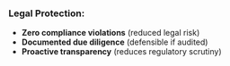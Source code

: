 ### **Legal Protection:**
- **Zero compliance violations** (reduced legal risk)
- **Documented due diligence** (defensible if audited)
- **Proactive transparency** (reduces regulatory scrutiny)
